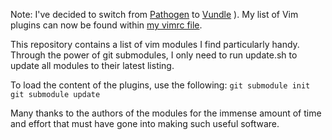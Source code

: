 Note: I've decided to switch from [Pathogen](https://github.com/tpope/vim-pathogen) to [Vundle](https://github.com/gmarik/vundle) ). My list of Vim plugins can now be found within [my vimrc file](https://github.com/kfr2/dotfiles/blob/master/vimrc).

This repository contains a list of vim modules I find particularly handy.  Through the power of git submodules, I only need to run update.sh to update all modules to their latest listing.

To load the content of the plugins, use the following:
`git submodule init`
`git submodule update`

Many thanks to the authors of the modules for the immense amount of time and effort that must have gone into making such useful software.
